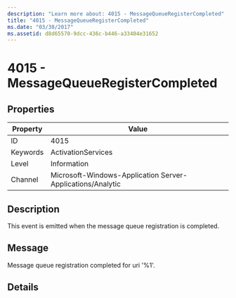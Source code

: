 ```yaml
---
description: "Learn more about: 4015 - MessageQueueRegisterCompleted"
title: "4015 - MessageQueueRegisterCompleted"
ms.date: "03/30/2017"
ms.assetid: d8d65570-9dcc-436c-b446-a33404e31652
---
```

# 4015 - MessageQueueRegisterCompleted

## Properties

| Property | Value |
| - | - |
|ID|4015|  
|Keywords|ActivationServices|  
|Level|Information|  
|Channel|Microsoft-Windows-Application Server-Applications/Analytic|  
  
## Description  

 This event is emitted when the message queue registration is completed.  
  
## Message  

 Message queue registration completed for uri '%1'.  
  
## Details
